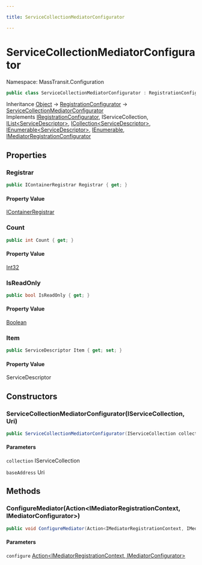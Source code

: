 ```yaml
---

title: ServiceCollectionMediatorConfigurator

---
```


# ServiceCollectionMediatorConfigurator

Namespace: MassTransit.Configuration

```csharp
public class ServiceCollectionMediatorConfigurator : RegistrationConfigurator, IRegistrationConfigurator, IServiceCollection, IList<ServiceDescriptor>, ICollection<ServiceDescriptor>, IEnumerable<ServiceDescriptor>, IEnumerable, IMediatorRegistrationConfigurator
```

Inheritance [Object](https://learn.microsoft.com/en-us/dotnet/api/system.object) → [RegistrationConfigurator](../masstransit-configuration/registrationconfigurator) → [ServiceCollectionMediatorConfigurator](../masstransit-configuration/servicecollectionmediatorconfigurator)<br/>
Implements [IRegistrationConfigurator](../masstransit/iregistrationconfigurator), IServiceCollection, [IList\<ServiceDescriptor\>](https://learn.microsoft.com/en-us/dotnet/api/system.collections.generic.ilist-1), [ICollection\<ServiceDescriptor\>](https://learn.microsoft.com/en-us/dotnet/api/system.collections.generic.icollection-1), [IEnumerable\<ServiceDescriptor\>](https://learn.microsoft.com/en-us/dotnet/api/system.collections.generic.ienumerable-1), [IEnumerable](https://learn.microsoft.com/en-us/dotnet/api/system.collections.ienumerable), [IMediatorRegistrationConfigurator](../masstransit/imediatorregistrationconfigurator)

## Properties

### **Registrar**

```csharp
public IContainerRegistrar Registrar { get; }
```

#### Property Value

[IContainerRegistrar](../masstransit-configuration/icontainerregistrar)<br/>

### **Count**

```csharp
public int Count { get; }
```

#### Property Value

[Int32](https://learn.microsoft.com/en-us/dotnet/api/system.int32)<br/>

### **IsReadOnly**

```csharp
public bool IsReadOnly { get; }
```

#### Property Value

[Boolean](https://learn.microsoft.com/en-us/dotnet/api/system.boolean)<br/>

### **Item**

```csharp
public ServiceDescriptor Item { get; set; }
```

#### Property Value

ServiceDescriptor<br/>

## Constructors

### **ServiceCollectionMediatorConfigurator(IServiceCollection, Uri)**

```csharp
public ServiceCollectionMediatorConfigurator(IServiceCollection collection, Uri baseAddress)
```

#### Parameters

`collection` IServiceCollection<br/>

`baseAddress` Uri<br/>

## Methods

### **ConfigureMediator(Action\<IMediatorRegistrationContext, IMediatorConfigurator\>)**

```csharp
public void ConfigureMediator(Action<IMediatorRegistrationContext, IMediatorConfigurator> configure)
```

#### Parameters

`configure` [Action\<IMediatorRegistrationContext, IMediatorConfigurator\>](https://learn.microsoft.com/en-us/dotnet/api/system.action-2)<br/>
